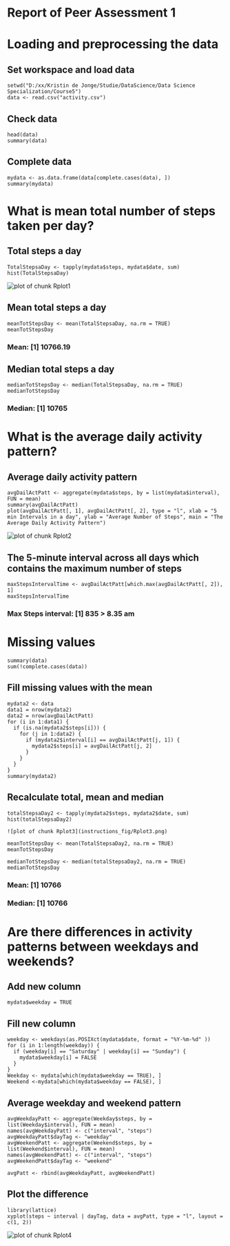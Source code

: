 # Report of Peer Assessment 1

# Loading and preprocessing the data

## Set workspace and load data

```{r loaddata, echo=TRUE}
setwd("D:/xx/Kristin de Jonge/Studie/DataScience/Data Science Specialization/Course5")
data <- read.csv("activity.csv")
```

## Check data
```{r checkdata, echo=TRUE}
head(data)
summary(data)
```

## Complete data
```{r completedata, echo=TRUE}
mydata <- as.data.frame(data[complete.cases(data), ])
summary(mydata)
```

# What is mean total number of steps taken per day?

## Total steps a day
```{r totalsteps, echo=TRUE}
TotalStepsaDay <- tapply(mydata$steps, mydata$date, sum)
hist(TotalStepsaDay)
```

![plot of chunk Rplot1](instructions_fig/Rplot1.png) 


## Mean total steps a day

```{r meantotalsteps, echo=TRUE}
meanTotStepsDay <- mean(TotalStepsaDay, na.rm = TRUE)
meanTotStepsDay
```
### Mean: [1] 10766.19

## Median total steps a day
```{r mediantotalsteps, echo=TRUE}
medianTotStepsDay <- median(TotalStepsaDay, na.rm = TRUE)
medianTotStepsDay
```
### Median: [1] 10765

# What is the average daily activity pattern?

## Average daily activity pattern
```{r averageDailyPattern, echo=TRUE}
avgDailActPatt <- aggregate(mydata$steps, by = list(mydata$interval), FUN = mean)
summary(avgDailActPatt)
plot(avgDailActPatt[, 1], avgDailActPatt[, 2], type = "l", xlab = "5 min Intervals in a day", ylab = "Average Number of Steps", main = "The Average Daily Activity Pattern")
```

![plot of chunk Rplot2](instructions_fig/Rplot2.png) 

## The 5-minute interval across all days which contains the maximum number of steps
```{r maxStepsInterval, echo=TRUE}
maxStepsIntervalTime <- avgDailActPatt[which.max(avgDailActPatt[, 2]), 1]
maxStepsIntervalTime
```
### Max Steps interval: [1] 835  > 8.35 am

# Missing values

```{r missing values, echo=TRUE}
summary(data)
sum(!complete.cases(data))
```

## Fill missing values with the mean

```{r mean missing values, echo=TRUE}
mydata2 <- data
data1 = nrow(mydata2)
data2 = nrow(avgDailActPatt)
for (i in 1:data1) {
  if (is.na(mydata2$steps[i])) {
    for (j in 1:data2) {
      if (mydata2$interval[i] == avgDailActPatt[j, 1]) {
        mydata2$steps[i] = avgDailActPatt[j, 2]
      }
    } 
  }    
}
summary(mydata2)
```
## Recalculate total, mean and median

```{r totalsteps mv, echo=TRUE}
totalStepsaDay2 <- tapply(mydata2$steps, mydata2$date, sum)
hist(totalStepsaDay2)

![plot of chunk Rplot3](instructions_fig/Rplot3.png) 

meanTotStepsDay <- mean(TotalStepsaDay2, na.rm = TRUE)
meanTotStepsDay

medianTotStepsDay <- median(totalStepsaDay2, na.rm = TRUE)
medianTotStepsDay
```

### Mean: [1] 10766
### Median: [1] 10766

# Are there differences in activity patterns between weekdays and weekends?

## Add new column
```{r addcolumn, echo=TRUE}
mydata$weekday = TRUE
```

## Fill new column
```{r fillcolumn, echo=TRUE}
weekday <- weekdays(as.POSIXct(mydata$date, format = "%Y-%m-%d" ))
for (i in 1:length(weekday)) {
  if (weekday[i] == "Saturday" | weekday[i] == "Sunday") {
    mydata$weekday[i] = FALSE
  }
}
Weekday <- mydata[which(mydata$weekday == TRUE), ]
Weekend <-mydata[which(mydata$weekday == FALSE), ]
```

## Average weekday and weekend pattern
```{r averagepattern, echo=TRUE}
avgWeekdayPatt <- aggregate(Weekday$steps, by = list(Weekday$interval), FUN = mean)
names(avgWeekdayPatt) <- c("interval", "steps")
avgWeekdayPatt$dayTag <- "weekday"
avgWeekendPatt <- aggregate(Weekend$steps, by = list(Weekend$interval), FUN = mean)
names(avgWeekendPatt) <- c("interval", "steps")
avgWeekendPatt$dayTag <- "weekend"

avgPatt <- rbind(avgWeekdayPatt, avgWeekendPatt)
```

## Plot the difference

```{r difference, echo=TRUE}
library(lattice)
xyplot(steps ~ interval | dayTag, data = avgPatt, type = "l", layout = c(1, 2))
```
![plot of chunk Rplot4](instructions_fig/Rplot4.png) 
